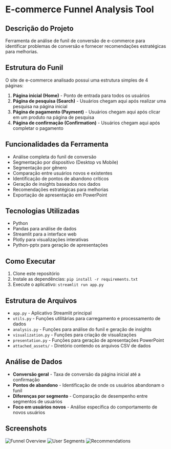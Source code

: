 # E-commerce Funnel Analysis Tool

## Descrição do Projeto
Ferramenta de análise de funil de conversão de e-commerce para identificar problemas de conversão e fornecer recomendações estratégicas para melhorias.

## Estrutura do Funil
O site de e-commerce analisado possui uma estrutura simples de 4 páginas:
1. **Página inicial (Home)** - Ponto de entrada para todos os usuários
2. **Página de pesquisa (Search)** - Usuários chegam aqui após realizar uma pesquisa na página inicial
3. **Página de pagamento (Payment)** - Usuários chegam aqui após clicar em um produto na página de pesquisa
4. **Página de confirmação (Confirmation)** - Usuários chegam aqui após completar o pagamento

## Funcionalidades da Ferramenta
- Análise completa do funil de conversão
- Segmentação por dispositivo (Desktop vs Mobile)
- Segmentação por gênero
- Comparação entre usuários novos e existentes
- Identificação de pontos de abandono críticos
- Geração de insights baseados nos dados
- Recomendações estratégicas para melhorias
- Exportação de apresentação em PowerPoint

## Tecnologias Utilizadas
- Python
- Pandas para análise de dados
- Streamlit para a interface web
- Plotly para visualizações interativas
- Python-pptx para geração de apresentações

## Como Executar
1. Clone este repositório
2. Instale as dependências: `pip install -r requirements.txt`
3. Execute o aplicativo: `streamlit run app.py`

## Estrutura de Arquivos
- `app.py` - Aplicativo Streamlit principal
- `utils.py` - Funções utilitárias para carregamento e processamento de dados
- `analysis.py` - Funções para análise do funil e geração de insights
- `visualization.py` - Funções para criação de visualizações
- `presentation.py` - Funções para geração de apresentações PowerPoint
- `attached_assets/` - Diretório contendo os arquivos CSV de dados

## Análise de Dados
- **Conversão geral** - Taxa de conversão da página inicial até a confirmação
- **Pontos de abandono** - Identificação de onde os usuários abandonam o funil
- **Diferenças por segmento** - Comparação de desempenho entre segmentos de usuários
- **Foco em usuários novos** - Análise específica do comportamento de novos usuários

## Screenshots
![Funnel Overview](https://via.placeholder.com/800x400?text=Funnel+Overview)
![User Segments](https://via.placeholder.com/800x400?text=User+Segments)
![Recommendations](https://via.placeholder.com/800x400?text=Recommendations)